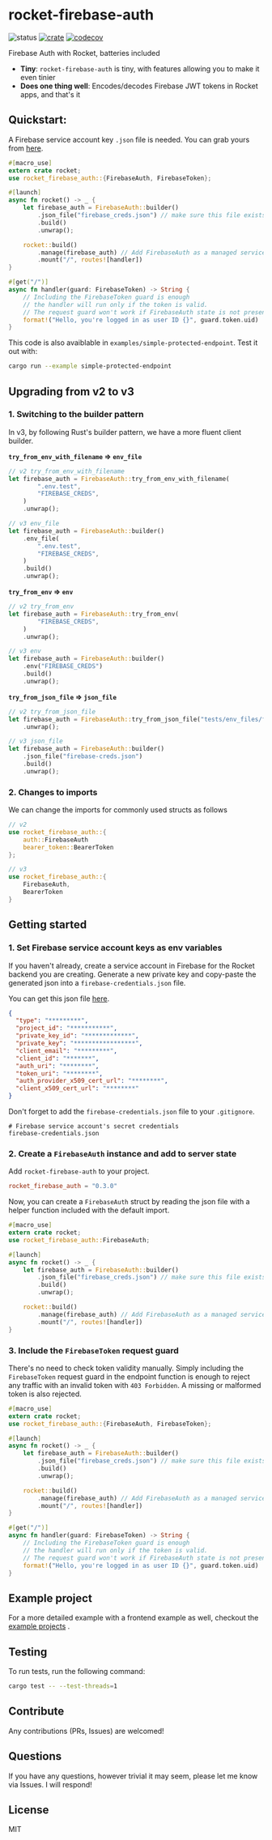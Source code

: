 # rocket-firebase-auth

![status](https://github.com/Drpoppyseed/rocket-firebase-auth/actions/workflows/ci.yml/badge.svg)
[![crate](https://img.shields.io/crates/v/rocket-firebase-auth.svg)](https://crates.io/crates/rocket-firebase-auth)
[![codecov](https://img.shields.io/codecov/c/github/DrPoppyseed/rocket-firebase-auth)](https://codecov.io/gh/DrPoppyseed/rocket-firebase-auth)

Firebase Auth with Rocket, batteries included

- **Tiny**: `rocket-firebase-auth` is tiny, with features allowing you to make it even tinier
- **Does one thing well**: Encodes/decodes Firebase JWT tokens in Rocket apps, and that's it

## Quickstart:
A Firebase service account key `.json` file is needed. You can grab yours from [here](https://console.firebase.google.com/project/_/settings/serviceaccounts/adminsdk).
```rust
#[macro_use]
extern crate rocket;
use rocket_firebase_auth::{FirebaseAuth, FirebaseToken};

#[launch]
async fn rocket() -> _ {
    let firebase_auth = FirebaseAuth::builder()
        .json_file("firebase_creds.json") // make sure this file exists
        .build()
        .unwrap();

    rocket::build()
        .manage(firebase_auth) // Add FirebaseAuth as a managed service
        .mount("/", routes![handler])
}

#[get("/")]
async fn handler(guard: FirebaseToken) -> String {
    // Including the FirebaseToken guard is enough
    // the handler will run only if the token is valid.
    // The request guard won't work if FirebaseAuth state is not present. 
    format!("Hello, you're logged in as user ID {}", guard.token.uid)
}
```
This code is also avaiblable in `examples/simple-protected-endpoint`. Test it out with:
```sh
cargo run --example simple-protected-endpoint
```

## Upgrading from v2 to v3

### 1. Switching to the builder pattern

In v3, by following Rust's builder pattern, we have a more fluent client builder.

__`try_from_env_with_filename` => `env_file`__

```rust
// v2 try_from_env_with_filename
let firebase_auth = FirebaseAuth::try_from_env_with_filename(
        ".env.test",
        "FIREBASE_CREDS",
    )
    .unwrap();
```

```rust
// v3 env_file
let firebase_auth = FirebaseAuth::builder()
    .env_file(
        ".env.test",
        "FIREBASE_CREDS",
    )
    .build()
    .unwrap();
```

__`try_from_env` => `env`__

```rust
// v2 try_from_env
let firebase_auth = FirebaseAuth::try_from_env(
        "FIREBASE_CREDS",
    )
    .unwrap();
```

```rust
// v3 env
let firebase_auth = FirebaseAuth::builder()
    .env("FIREBASE_CREDS")
    .build()
    .unwrap();
```

__`try_from_json_file` => `json_file`__

```rust
// v2 try_from_json_file
let firebase_auth = FirebaseAuth::try_from_json_file("tests/env_files/firebase-creds.json")
    .unwrap();
```

```rust
// v3 json_file
let firebase_auth = FirebaseAuth::builder()
    .json_file("firebase-creds.json")
    .build()
    .unwrap();
```

### 2. Changes to imports

We can change the imports for commonly used structs as follows

```rust
// v2
use rocket_firebase_auth::{
    auth::FirebaseAuth
    bearer_token::BearerToken
};
```

```rust
// v3
use rocket_firebase_auth::{
    FirebaseAuth,
    BearerToken
}
```

## Getting started

### 1. Set Firebase service account keys as env variables

If you haven't already, create a service account in Firebase for the Rocket backend
you are creating. Generate a new private key and copy-paste the generated json
into a `firebase-credentials.json` file.

You can get this json file [here](https://console.firebase.google.com/project/_/settings/serviceaccounts/adminsdk).

```json
{
  "type": "*********",
  "project_id": "***********",
  "private_key_id": "*************",
  "private_key": "*****************",
  "client_email": "*********",
  "client_id": "*******",
  "auth_uri": "********",
  "token_uri": "********",
  "auth_provider_x509_cert_url": "********",
  "client_x509_cert_url": "********"
}
```

Don't forget to add the `firebase-credentials.json` file to your `.gitignore`.

```gitignore
# Firebase service account's secret credentials
firebase-credentials.json
```

### 2. Create a `FirebaseAuth` instance and add to server state

Add `rocket-firebase-auth` to your project.

```toml
rocket_firebase_auth = "0.3.0"
```

Now, you can create a `FirebaseAuth` struct by reading the json file with a helper
function included with the default import.

```rust
#[macro_use]
extern crate rocket;
use rocket_firebase_auth::FirebaseAuth;

#[launch]
async fn rocket() -> _ {
    let firebase_auth = FirebaseAuth::builder()
        .json_file("firebase_creds.json") // make sure this file exists
        .build()
        .unwrap();

    rocket::build()
        .manage(firebase_auth) // Add FirebaseAuth as a managed service
        .mount("/", routes![handler])
}
```

### 3. Include the `FirebaseToken` request guard

There's no need to check token validity manually. Simply including the `FirebaseToken` request guard in the endpoint function is enough to reject any traffic with an invalid token with `403 Forbidden`. A missing or malformed token is also rejected.

```rust
#[macro_use]
extern crate rocket;
use rocket_firebase_auth::{FirebaseAuth, FirebaseToken};

#[launch]
async fn rocket() -> _ {
    let firebase_auth = FirebaseAuth::builder()
        .json_file("firebase_creds.json") // make sure this file exists
        .build()
        .unwrap();

    rocket::build()
        .manage(firebase_auth) // Add FirebaseAuth as a managed service
        .mount("/", routes![handler])
}

#[get("/")]
async fn handler(guard: FirebaseToken) -> String {
    // Including the FirebaseToken guard is enough
    // the handler will run only if the token is valid.
    // The request guard won't work if FirebaseAuth state is not present. 
    format!("Hello, you're logged in as user ID {}", guard.token.uid)
}
```

## Example project

For a more detailed example with a frontend example as well, checkout the [example
projects](https://github.com/DrPoppyseed/rocket-firebase-auth/tree/main/examples/react-rocket-example)
.

## Testing

To run tests, run the following command:

```bash
cargo test -- --test-threads=1
```

## Contribute

Any contributions (PRs, Issues) are welcomed!

## Questions

If you have any questions, however trivial it may seem, please let me know via Issues. I will respond!

## License

MIT
